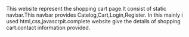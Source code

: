 This website represent the shopping cart page.It consist of static navbar.This navbar provides Catelog,Cart,Login,Register. In this mainly i used html,css,javascrpit.complete website give the details of shopping cart.contact information provided.
